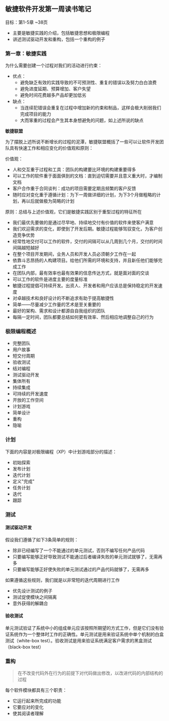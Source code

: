 ## 敏捷软件开发第一周读书笔记

目标：第1-5章 ~38页

- 主要是敏捷实践的介绍，包括敏捷思想和极限编程
- 讲述测试驱动开发和重构，包括一个重构的例子

### 第一章：敏捷实践

为什么需要创建一个过程对我们的活动进行约束：

-   优点：
    -   避免缺乏有效的实践导致的不可预测性、重复的错误以及努力白白浪费
    -   避免进度延期、预算增加、客户失望
    -   避免时间花费越多产品却更加低劣
-   缺点：
    -   当连续犯错误会重复在过程中增加新的约束和制品，这样会极大削弱我们完成项目的能力
    -   大而笨重的过程会产生其本身想避免的问题，如上述所说的缺点

**敏捷联盟**

为了摆脱上述所说不断增长的过程的泥潭，敏捷联盟概括了一些可以让软件开发团队具有快速工作和相应变化的价值观和原则：

价值观：

-   人和交互重于过程和工具：团队的构建要比环境的构建重要得多
-   可以工作的软件重于面面俱到的文档：直到迫切需要并且意义重大时，才编制文档
-   客户合作重于合同谈判：成功的项目需要定期且频繁的客户反馈
-   随时应对变化重于遵循计划：为下一周做详细的计划，为下3个月做粗略的计划，再以后就做极为简略的计划

原则：总结与上述价值观，它们是敏捷实践区别于重型过程的特征所在

-   我们最优先要做的是通过尽早地、持续地交付有价值的软件来使客户满意
-   我们欢迎需求的变化，即使到了开发后期。敏捷过程能够驾驭变化，为客户创造竞争优势
-   经常性地交付可以工作的软件，交付的间隔可以从几周到几个月，交付的时间间隔越短越好
-   在整个项目开发期间，业务人员和开发人员必须朝夕工作在一起
-   依靠斗志昂扬的人构建项目。给他们所需的环境和支持，并且新任他们能够完成工作
-   在团队内部，最有效率也最有效果的信息传达方式，就是面对面的交谈
-   可以工作的软件是进度主要的度量标准
-   敏捷过程提倡可持续开发。出资人、开发者和用户应该总是保持稳定的开发速度
-   对卓越技术和良好设计的不断追求有助于提高敏捷性
-   简单——尽量减少工作量的艺术是至关重要的
-   最好的架构、需求和设计都源自自我组织的团队
-   每隔一定时间，团队都要总结如何更有效率、然后相应地调整自己的行为

### 极限编程概述

-   完整团队
-   用户故事
-   短交付周期
-   验收测试
-   结对编程
-   测试驱动开发
-   集体所有
-   持续集成
-   可持续的开发速度
-   开放的工作空间
-   计划游戏
-   简单设计
-   重构
-   隐喻

### 计划

下面的内容是对极限编程（XP）中计划游戏部分的描述：

-   初始探索
-   发布计划
-   迭代计划
-   定义"完成"
-   任务计划
-   迭代
-   跟踪

### 测试

#### 测试驱动开发

假设我们遵循了如下3条简单的规则：

-   除非已经编写了一个不能通过的单元测试，否则不编写任何产品代码
-   只要编写能够正好导致测试不能通过后者编译失败的单元测试就够了，无需再多
-   只要编写能够正好使失败的单元测试通过的产品代码就够了，无需再多

如果遵循这些规则，我们就是以非常短的迭代周期进行工作

-   优先设计测试的例子
-   测试促使模块之间隔离
-   意外获得的解耦合

#### 验收测试

单元测试验证了系统中小的组成单元应该按照所期望的方式工作，但是它们没有验证系统作为一个整体时工作的正确性。单元测试是用来验证系统中单个机制的白盒测试（white-box test）。验收测试是用来验证系统满足客户需求的黑盒测试（black-box test）

### 重构

> 在不改变代码外在行为的前提下对代码做出修改，以改进代码的内部结构的过程

每个软件模块都具有三个职责：

-   它运行起来所完成的功能
-   它要应对的变化
-   使其阅读者理解